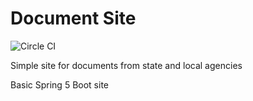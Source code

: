 # Document Site

![Circle CI](https://circleci.com/gh/perogers/docsite.svg?style=shield&circle-token=:circle-token)

Simple site for documents from state and local agencies

Basic Spring 5 Boot site